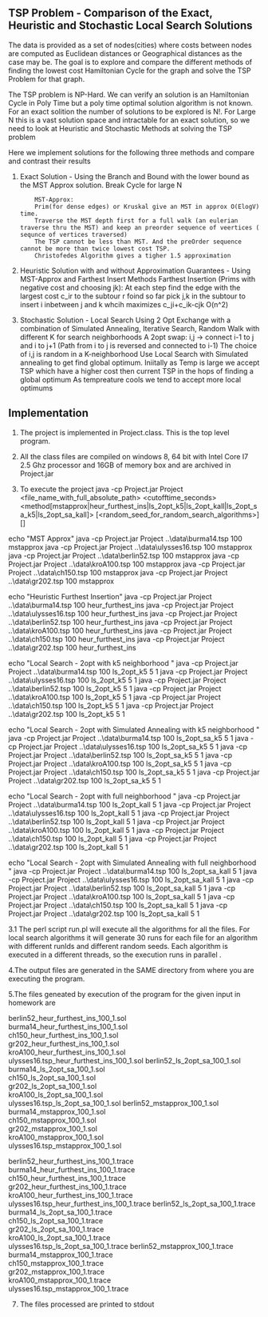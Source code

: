 TSP Problem - Comparison of the Exact, Heuristic and Stochastic Local Search Solutions
---------------------------------------------------------------------------------------
The data is provided as a set of nodes(cities) where costs between nodes are computed as Euclidean distances or Geographical distances as the case may be. The goal is to explore and compare the different methods of finding the lowest cost Hamiltonian Cycle for the graph and solve the TSP Problem for that graph.

The TSP problem is NP-Hard. We can verify an solution is an Hamiltonian Cycle in Poly Time but a poly time optimal solution algorithm is not known. For an exact solition the number of solutions to be explored is N!. For Large N this is a vast solution space and intractable for an exact solution, so we need to look at Heuristic and Stochastic Methods at solving the TSP problem

Here we implement solutions for the following three methods and compare and contrast their results

1.  Exact Solution - Using the Branch and Bound with the lower bound as the MST Approx solution. Break Cycle for large N

			MST-Approx:
			Prim(for dense edges) or Kruskal give an MST in approx O(ElogV) time. 
			Traverse the MST depth first for a full walk (an eulerian traverse thru the MST) and keep an preorder sequence of veertices ( sequnce of vertices traversed)
 			The TSP cannot be less than MST. And the preOrder sequence cannot be more than twice lowest cost TSP.
			Christofedes Algorithm gives a tigher 1.5 approximation
				
2.  Heuristic Solution with and without Approximation Guarantees - Using MST-Approx and Farthest Insert Methods
			Farthest Insertion (Prims with negative cost and  choosing jk):
				At each step find the edge with the largest cost c_ir to the subtour r foind so far
				pick j,k in the subtour to insert i inbetween j and k whcih maximizes c_ji+c_ik-cjk
				O(n^2)

3.  Stochastic Solution - Local Search Using 2 Opt Exchange with a combination of Simulated Annealing, Iterative Search, Random Walk with different K for search neighborhoods
			A 2opt swap:
				i,j  -> connect i-1 to j and i to j+1
				(Path from i to j is reversed and connected to i-1)
 				The choice of i,j is random in a K-neighborhood
				Use Local Search with Simulated annealing to get find global optimum.
					Iniitally as Temp is large we accept TSP which have a higher cost then current TSP in the hops of finding a global optimum
					As tempreature cools we tend to accept more local optimums


Implementation
--------------
1. The project is implemented in Project.class. This is the top level program. 

2. All the class files are compiled on windows 8, 64 bit with Intel Core I7 2.5 Ghz 
processor and 16GB of memory box and are archived in Project.jar

3. To execute the project
java -cp <classpath if extracted the class files from jar or the path 
      to the jar file>Project.jar Project
<file_name_with_full_absolute_path> <cutofftime_seconds> <method[mstapprox|heur_furthest_ins|ls_2opt_k5|ls_2opt_kall|ls_2opt_sa_k5|ls_2opt_sa_kall]> [<random_seed_for_random_search_algorithms>] [<runId-for local search algorithms>]

echo "MST Approx"
java -cp Project.jar Project ..\\data\\burma14.tsp 100 mstapprox
java -cp Project.jar Project ..\\data\\ulysses16.tsp 100 mstapprox
java -cp Project.jar Project ..\\data\\berlin52.tsp 100 mstapprox
java -cp Project.jar Project ..\\data\\kroA100.tsp 100 mstapprox
java -cp Project.jar Project ..\\data\\ch150.tsp 100 mstapprox
java -cp Project.jar Project ..\\data\\gr202.tsp 100 mstapprox

echo "Heuristic Furthest Insertion"
java -cp Project.jar Project ..\\data\\burma14.tsp 100 heur_furthest_ins
java -cp Project.jar Project ..\\data\\ulysses16.tsp 100 heur_furthest_ins
java -cp Project.jar Project ..\\data\\berlin52.tsp 100 heur_furthest_ins
java -cp Project.jar Project ..\\data\\kroA100.tsp 100 heur_furthest_ins
java -cp Project.jar Project ..\\data\\ch150.tsp 100 heur_furthest_ins
java -cp Project.jar Project ..\\data\\gr202.tsp 100 heur_furthest_ins

echo "Local Search - 2opt  with k5 neighborhood "
java -cp Project.jar Project ..\\data\\burma14.tsp 100 ls_2opt_k5 5 1
java -cp Project.jar Project ..\\data\\ulysses16.tsp 100 ls_2opt_k5 5 1
java -cp Project.jar Project ..\\data\\berlin52.tsp 100 ls_2opt_k5 5 1
java -cp Project.jar Project ..\\data\\kroA100.tsp 100 ls_2opt_k5 5 1
java -cp Project.jar Project ..\\data\\ch150.tsp 100 ls_2opt_k5 5 1
java -cp Project.jar Project ..\\data\\gr202.tsp 100 ls_2opt_k5 5 1

echo "Local Search - 2opt with Simulated Annealing with k5 neighborhood "
java -cp Project.jar Project ..\\data\\burma14.tsp 100 ls_2opt_sa_k5 5 1
java -cp Project.jar Project ..\\data\\ulysses16.tsp 100 ls_2opt_sa_k5 5 1
java -cp Project.jar Project ..\\data\\berlin52.tsp 100 ls_2opt_sa_k5 5 1
java -cp Project.jar Project ..\\data\\kroA100.tsp 100 ls_2opt_sa_k5 5 1
java -cp Project.jar Project ..\\data\\ch150.tsp 100 ls_2opt_sa_k5 5 1
java -cp Project.jar Project ..\\data\\gr202.tsp 100 ls_2opt_sa_k5 5 1

echo "Local Search - 2opt  with full neighborhood "
java -cp Project.jar Project ..\\data\\burma14.tsp 100 ls_2opt_kall 5 1
java -cp Project.jar Project ..\\data\\ulysses16.tsp 100 ls_2opt_kall 5 1
java -cp Project.jar Project ..\\data\\berlin52.tsp 100 ls_2opt_kall 5 1
java -cp Project.jar Project ..\\data\\kroA100.tsp 100 ls_2opt_kall 5 1
java -cp Project.jar Project ..\\data\\ch150.tsp 100 ls_2opt_kall 5 1
java -cp Project.jar Project ..\\data\\gr202.tsp 100 ls_2opt_kall 5 1

echo "Local Search - 2opt with Simulated Annealing with full neighborhood "
java -cp Project.jar Project ..\\data\\burma14.tsp 100 ls_2opt_sa_kall 5 1
java -cp Project.jar Project ..\\data\\ulysses16.tsp 100 ls_2opt_sa_kall 5 1
java -cp Project.jar Project ..\\data\\berlin52.tsp 100 ls_2opt_sa_kall 5 1
java -cp Project.jar Project ..\\data\\kroA100.tsp 100 ls_2opt_sa_kall 5 1
java -cp Project.jar Project ..\\data\\ch150.tsp 100 ls_2opt_sa_kall 5 1
java -cp Project.jar Project ..\\data\\gr202.tsp 100 ls_2opt_sa_kall 5 1


3.1  The perl script run.pl will execute all the algorithms for all the files.
For local search algorithms it will generate 30 runs for each file for an
algorithm with different runIds and different random seeds. Each algorithm is executed in
a different threads, so the execution runs in parallel .

4.The output files are generated in the SAME directory from where you are
executing the program.

5.The files geneated by execution of the program for the given input in homework 
are

berlin52_heur_furthest_ins_100_1.sol  
burma14_heur_furthest_ins_100_1.sol  
ch150_heur_furthest_ins_100_1.sol  
gr202_heur_furthest_ins_100_1.sol  
kroA100_heur_furthest_ins_100_1.sol  
ulysses16.tsp_heur_furthest_ins_100_1.sol
berlin52_ls_2opt_sa_100_1.sol         
burma14_ls_2opt_sa_100_1.sol         
ch150_ls_2opt_sa_100_1.sol         
gr202_ls_2opt_sa_100_1.sol         
kroA100_ls_2opt_sa_100_1.sol         
ulysses16.tsp_ls_2opt_sa_100_1.sol
berlin52_mstapprox_100_1.sol          
burma14_mstapprox_100_1.sol          
ch150_mstapprox_100_1.sol          
gr202_mstapprox_100_1.sol          
kroA100_mstapprox_100_1.sol          
ulysses16.tsp_mstapprox_100_1.sol

berlin52_heur_furthest_ins_100_1.trace  
burma14_heur_furthest_ins_100_1.trace  
ch150_heur_furthest_ins_100_1.trace  
gr202_heur_furthest_ins_100_1.trace  
kroA100_heur_furthest_ins_100_1.trace  
ulysses16.tsp_heur_furthest_ins_100_1.trace
berlin52_ls_2opt_sa_100_1.trace         
burma14_ls_2opt_sa_100_1.trace         
ch150_ls_2opt_sa_100_1.trace         
gr202_ls_2opt_sa_100_1.trace         
kroA100_ls_2opt_sa_100_1.trace         
ulysses16.tsp_ls_2opt_sa_100_1.trace
berlin52_mstapprox_100_1.trace          
burma14_mstapprox_100_1.trace          
ch150_mstapprox_100_1.trace          
gr202_mstapprox_100_1.trace          
kroA100_mstapprox_100_1.trace          
ulysses16.tsp_mstapprox_100_1.trace

7. The files processed are printed to stdout
